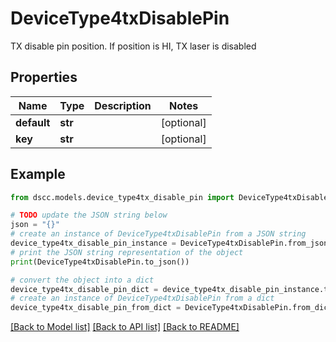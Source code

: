# DeviceType4txDisablePin

TX disable pin position. If position is HI, TX laser is disabled

## Properties

Name | Type | Description | Notes
------------ | ------------- | ------------- | -------------
**default** | **str** |  | [optional] 
**key** | **str** |  | [optional] 

## Example

```python
from dscc.models.device_type4tx_disable_pin import DeviceType4txDisablePin

# TODO update the JSON string below
json = "{}"
# create an instance of DeviceType4txDisablePin from a JSON string
device_type4tx_disable_pin_instance = DeviceType4txDisablePin.from_json(json)
# print the JSON string representation of the object
print(DeviceType4txDisablePin.to_json())

# convert the object into a dict
device_type4tx_disable_pin_dict = device_type4tx_disable_pin_instance.to_dict()
# create an instance of DeviceType4txDisablePin from a dict
device_type4tx_disable_pin_from_dict = DeviceType4txDisablePin.from_dict(device_type4tx_disable_pin_dict)
```
[[Back to Model list]](../README.md#documentation-for-models) [[Back to API list]](../README.md#documentation-for-api-endpoints) [[Back to README]](../README.md)


